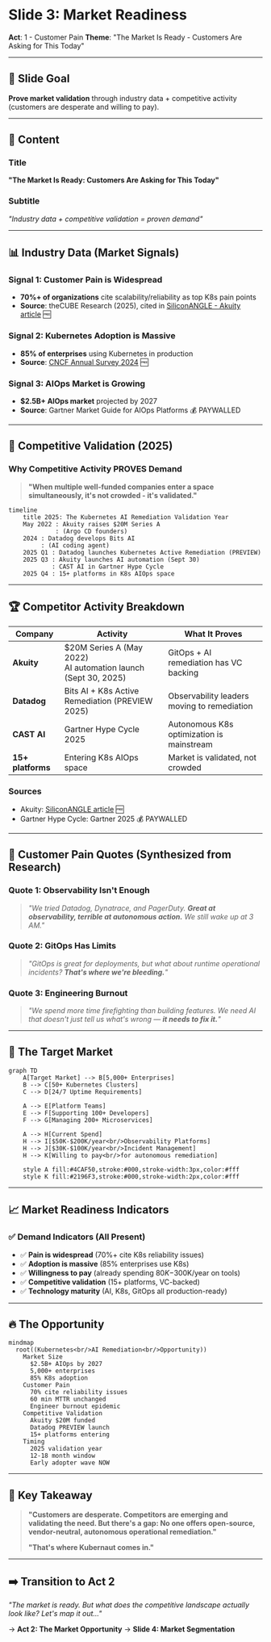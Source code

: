 # Slide 3: Market Readiness

**Act**: 1 - Customer Pain
**Theme**: "The Market Is Ready - Customers Are Asking for This Today"

---

## 🎯 Slide Goal

**Prove market validation** through industry data + competitive activity (customers are desperate and willing to pay).

---

## 📖 Content

### Title
**"The Market Is Ready: Customers Are Asking for This Today"**

### Subtitle
*"Industry data + competitive validation = proven demand"*

---

## 📊 Industry Data (Market Signals)

### Signal 1: Customer Pain is Widespread
- **70%+ of organizations** cite scalability/reliability as top K8s pain points
- **Source**: theCUBE Research (2025), cited in [SiliconANGLE - Akuity article](https://siliconangle.com/2025/09/30/akuitys-newest-ai-automations-quickly-identify-triage-remediate-kubernetes-application-incidents/) 🆓

### Signal 2: Kubernetes Adoption is Massive
- **85% of enterprises** using Kubernetes in production
- **Source**: [CNCF Annual Survey 2024](https://www.cncf.io/reports/cncf-annual-survey-2024/) 🆓

### Signal 3: AIOps Market is Growing
- **$2.5B+ AIOps market** projected by 2027
- **Source**: Gartner Market Guide for AIOps Platforms 💰 PAYWALLED

---

## 🚀 Competitive Validation (2025)

### Why Competitive Activity PROVES Demand

> **"When multiple well-funded companies enter a space simultaneously, it's not crowded - it's validated."**

```mermaid
timeline
    title 2025: The Kubernetes AI Remediation Validation Year
    May 2022 : Akuity raises $20M Series A
             : (Argo CD founders)
    2024 : Datadog develops Bits AI
         : (AI coding agent)
    2025 Q1 : Datadog launches Kubernetes Active Remediation (PREVIEW)
    2025 Q3 : Akuity launches AI automation (Sept 30)
            : CAST AI in Gartner Hype Cycle
    2025 Q4 : 15+ platforms in K8s AIOps space
```

---

## 🏆 Competitor Activity Breakdown

| **Company** | **Activity** | **What It Proves** |
|---|---|---|
| **Akuity** | $20M Series A (May 2022)<br/>AI automation launch (Sept 30, 2025) | GitOps + AI remediation has VC backing |
| **Datadog** | Bits AI + K8s Active Remediation (PREVIEW 2025) | Observability leaders moving to remediation |
| **CAST AI** | Gartner Hype Cycle 2025 | Autonomous K8s optimization is mainstream |
| **15+ platforms** | Entering K8s AIOps space | Market is validated, not crowded |

### Sources
- Akuity: [SiliconANGLE article](https://siliconangle.com/2025/09/30/akuitys-newest-ai-automations-quickly-identify-triage-remediate-kubernetes-application-incidents/) 🆓
- Gartner Hype Cycle: Gartner 2025 💰 PAYWALLED

---

## 💬 Customer Pain Quotes (Synthesized from Research)

### Quote 1: Observability Isn't Enough
> *"We tried Datadog, Dynatrace, and PagerDuty. **Great at observability, terrible at autonomous action.** We still wake up at 3 AM."*

### Quote 2: GitOps Has Limits
> *"GitOps is great for deployments, but what about runtime operational incidents? **That's where we're bleeding.**"*

### Quote 3: Engineering Burnout
> *"We spend more time firefighting than building features. We need AI that doesn't just tell us what's wrong — **it needs to fix it.**"*

---

## 🎯 The Target Market

```mermaid
graph TD
    A[Target Market] --> B[5,000+ Enterprises]
    B --> C[50+ Kubernetes Clusters]
    C --> D[24/7 Uptime Requirements]

    A --> E[Platform Teams]
    E --> F[Supporting 100+ Developers]
    F --> G[Managing 200+ Microservices]

    A --> H[Current Spend]
    H --> I[$50K-$200K/year<br/>Observability Platforms]
    H --> J[$30K-$100K/year<br/>Incident Management]
    H --> K[Willing to pay<br/>for autonomous remediation]

    style A fill:#4CAF50,stroke:#000,stroke-width:3px,color:#fff
    style K fill:#2196F3,stroke:#000,stroke-width:2px,color:#fff
```

---

## 📈 Market Readiness Indicators

### ✅ Demand Indicators (All Present)
- ✅ **Pain is widespread** (70%+ cite K8s reliability issues)
- ✅ **Adoption is massive** (85% enterprises use K8s)
- ✅ **Willingness to pay** (already spending $80K-$300K/year on tools)
- ✅ **Competitive validation** (15+ platforms, VC-backed)
- ✅ **Technology maturity** (AI, K8s, GitOps all production-ready)

---

## 🔥 The Opportunity

```mermaid
mindmap
  root((Kubernetes<br/>AI Remediation<br/>Opportunity))
    Market Size
      $2.5B+ AIOps by 2027
      5,000+ enterprises
      85% K8s adoption
    Customer Pain
      70% cite reliability issues
      60 min MTTR unchanged
      Engineer burnout epidemic
    Competitive Validation
      Akuity $20M funded
      Datadog PREVIEW launch
      15+ platforms entering
    Timing
      2025 validation year
      12-18 month window
      Early adopter wave NOW
```

---

## 🎯 Key Takeaway

> **"Customers are desperate. Competitors are emerging and validating the need. But there's a gap: No one offers open-source, vendor-neutral, autonomous operational remediation."**
>
> **"That's where Kubernaut comes in."**

---

## ➡️ Transition to Act 2

*"The market is ready. But what does the competitive landscape actually look like? Let's map it out..."*

→ **Act 2: The Market Opportunity**
→ **Slide 4: Market Segmentation**

